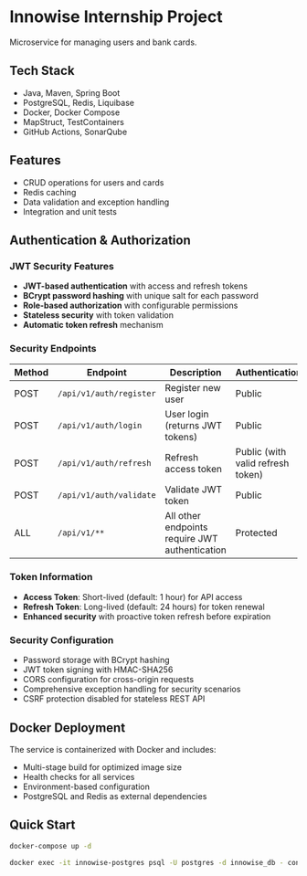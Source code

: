 # Innowise Internship Project

Microservice for managing users and bank cards.


## Tech Stack

- Java, Maven, Spring Boot
- PostgreSQL, Redis, Liquibase
- Docker, Docker Compose
- MapStruct, TestContainers
- GitHub Actions, SonarQube


## Features

- CRUD operations for users and cards
- Redis caching
- Data validation and exception handling
- Integration and unit tests


## Authentication & Authorization

### JWT Security Features
- **JWT-based authentication** with access and refresh tokens
- **BCrypt password hashing** with unique salt for each password
- **Role-based authorization** with configurable permissions
- **Stateless security** with token validation
- **Automatic token refresh** mechanism


### Security Endpoints

| Method | Endpoint | Description | Authentication |
|--------|----------|-------------|----------------|
| POST | `/api/v1/auth/register` | Register new user | Public |
| POST | `/api/v1/auth/login` | User login (returns JWT tokens) | Public |
| POST | `/api/v1/auth/refresh` | Refresh access token | Public (with valid refresh token) |
| POST | `/api/v1/auth/validate` | Validate JWT token | Public |
| ALL | `/api/v1/**` | All other endpoints require JWT authentication | Protected |


### Token Information

- **Access Token**: Short-lived (default: 1 hour) for API access
- **Refresh Token**: Long-lived (default: 24 hours) for token renewal
- **Enhanced security** with proactive token refresh before expiration


### Security Configuration

- Password storage with BCrypt hashing
- JWT token signing with HMAC-SHA256
- CORS configuration for cross-origin requests
- Comprehensive exception handling for security scenarios
- CSRF protection disabled for stateless REST API


## Docker Deployment

The service is containerized with Docker and includes:
- Multi-stage build for optimized image size
- Health checks for all services
- Environment-based configuration
- PostgreSQL and Redis as external dependencies


## Quick Start

```bash
docker-compose up -d 

docker exec -it innowise-postgres psql -U postgres -d innowise_db - сonnecting to a database in Docker
